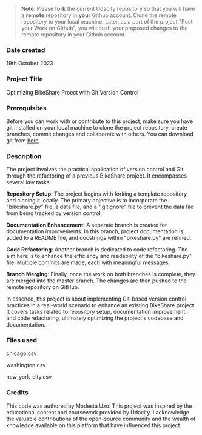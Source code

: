 >**Note**: Please **fork** the current Udacity repository so that you will have a **remote** repository in **your** Github account. Clone the remote repository to your local machine. Later, as a part of the project "Post your Work on Github", you will push your proposed changes to the remote repository in your Github account.

### Date created
19th October 2023

### Project Title
Optimizing BikeShare Proect with Git Version Control


### Prerequisites
Before you can work with or contribute to this project, make sure you have git installed on your local machine to clone the project repository, create branches, commit changes and collaborate with others. You can download git from [here](https://git-scm.com/downloads/).

### Description
The project involves the practical application of version control and Git through the refactoring of a previous BikeShare project. It encompasses several key tasks:

**Repository Setup**: The project begins with forking a template repository and cloning it locally. The primary objective is to incorporate the "bikeshare.py" file, a data file, and a ".gitignore" file to prevent the data file from being tracked by version control.

**Documentation Enhancement**: A separate branch is created for documentation improvements. In this branch, project documentation is added to a README file, and docstrings within "bikeshare.py" are refined.

**Code Refactoring**: Another branch is dedicated to code refactoring. The aim here is to enhance the efficiency and readability of the "bikeshare.py" file. Multiple commits are made, each with meaningful messages.

**Branch Merging**: Finally, once the work on both branches is complete, they are merged into the master branch. The changes are then pushed to the remote repository on GitHub.

In essence, this project is about implementing Git-based version control practices in a real-world scenario to enhance an existing BikeShare project. It covers tasks related to repository setup, documentation improvement, and code refactoring, ultimately optimizing the project's codebase and documentation.

### Files used
chicago.csv

washington.csv

new_york_city.csv

### Credits
This code was authored by Modesta Uzo. This project was inspired by the educational content and coursework provided by Udacity.
I acknowledge the valuable contributions of the open-source community and the wealth of knowledge available on this platform that have influenced this project.

